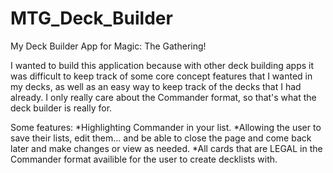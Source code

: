 # MTG_Deck_Builder

My Deck Builder App for Magic: The Gathering!

I wanted to build this application because with other deck building apps it was difficult to keep track of some core concept features that I wanted in my decks, as well as an easy way to keep track of the decks that I had already. I only really care about the Commander format, so that's what the deck builder is really for.

Some features:
*Highlighting Commander in your list.
*Allowing the user to save their lists, edit them... and be able to close the page and come back later and make changes or view as needed.
\*All cards that are LEGAL in the Commander format availible for the user to create decklists with.
